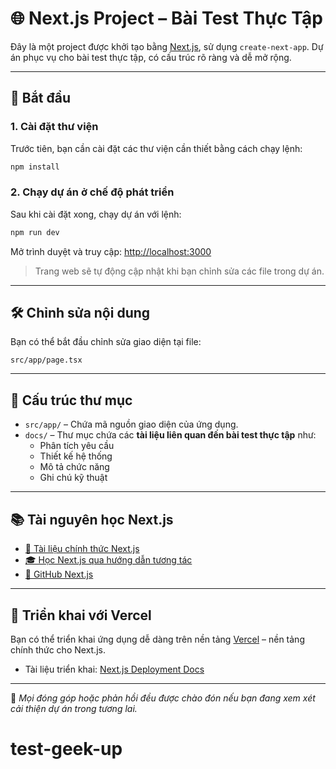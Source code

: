 # 🌐 Next.js Project – Bài Test Thực Tập

Đây là một project được khởi tạo bằng [Next.js](https://nextjs.org), sử dụng `create-next-app`. Dự án phục vụ cho bài test thực tập, có cấu trúc rõ ràng và dễ mở rộng.

---

## 🚀 Bắt đầu

### 1. Cài đặt thư viện

Trước tiên, bạn cần cài đặt các thư viện cần thiết bằng cách chạy lệnh:

```bash
npm install
```

### 2. Chạy dự án ở chế độ phát triển

Sau khi cài đặt xong, chạy dự án với lệnh:

```bash
npm run dev
```

Mở trình duyệt và truy cập: [http://localhost:3000](http://localhost:3000)

> Trang web sẽ tự động cập nhật khi bạn chỉnh sửa các file trong dự án.

---

## 🛠️ Chỉnh sửa nội dung

Bạn có thể bắt đầu chỉnh sửa giao diện tại file:

```
src/app/page.tsx
```

---

## 📁 Cấu trúc thư mục

- `src/app/` – Chứa mã nguồn giao diện của ứng dụng.
- `docs/` – Thư mục chứa các **tài liệu liên quan đến bài test thực tập** như:
  - Phân tích yêu cầu
  - Thiết kế hệ thống
  - Mô tả chức năng
  - Ghi chú kỹ thuật

---

## 📚 Tài nguyên học Next.js

- [📘 Tài liệu chính thức Next.js](https://nextjs.org/docs)
- [🎓 Học Next.js qua hướng dẫn tương tác](https://nextjs.org/learn)
- [📂 GitHub Next.js](https://github.com/vercel/next.js)

---

## 🚀 Triển khai với Vercel

Bạn có thể triển khai ứng dụng dễ dàng trên nền tảng [Vercel](https://vercel.com/new?utm_medium=default-template&filter=next.js&utm_source=create-next-app&utm_campaign=create-next-app-readme) – nền tảng chính thức cho Next.js.

- Tài liệu triển khai: [Next.js Deployment Docs](https://nextjs.org/docs/app/building-your-application/deploying)

---

📌 _Mọi đóng góp hoặc phản hồi đều được chào đón nếu bạn đang xem xét cải thiện dự án trong tương lai._
# test-geek-up
